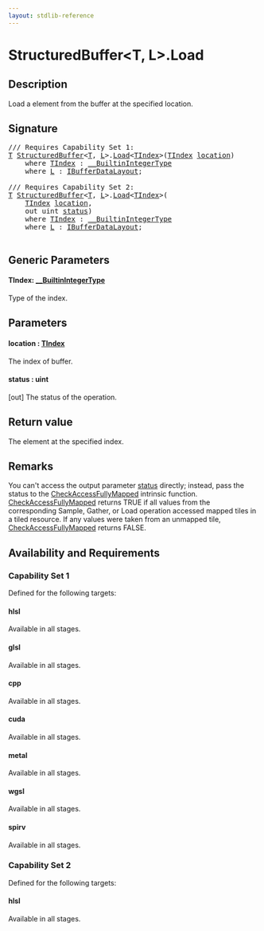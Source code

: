 ```yaml
---
layout: stdlib-reference
---
```


# StructuredBuffer\<T, L\>\.Load

## Description

Load a element from the buffer at the specified location.



## Signature 

<pre>
/// Requires Capability Set 1:
<a href="../types/structuredbuffer-0a/index#typeparam-T" class="code_type">T</a> <a href="../types/structuredbuffer-0a/index" class="code_type">StructuredBuffer</a>&lt;<a href="../types/structuredbuffer-0a/index#typeparam-T" class="code_type">T</a>, <a href="../types/structuredbuffer-0a/index#typeparam-L" class="code_type">L</a>&gt;.<a href="load-0">Load</a>&lt;<a href="load-0#typeparam-TIndex" class="code_type">TIndex</a>&gt;(<a href="load-0#typeparam-TIndex" class="code_type">TIndex</a> <a href="load-0#decl-location" class="code_param">location</a>)
    <span class='code_keyword'>where</span> <a href="load-0#typeparam-TIndex" class="code_type">TIndex</a> : <a href="../interfaces/0_builtinintegertype-029g/index" class="code_type">__BuiltinIntegerType</a>
    <span class='code_keyword'>where</span> <a href="../types/structuredbuffer-0a/index#typeparam-L" class="code_type">L</a> : <a href="../interfaces/ibufferdatalayout-017b/index" class="code_type">IBufferDataLayout</a>;

/// Requires Capability Set 2:
<a href="../types/structuredbuffer-0a/index#typeparam-T" class="code_type">T</a> <a href="../types/structuredbuffer-0a/index" class="code_type">StructuredBuffer</a>&lt;<a href="../types/structuredbuffer-0a/index#typeparam-T" class="code_type">T</a>, <a href="../types/structuredbuffer-0a/index#typeparam-L" class="code_type">L</a>&gt;.<a href="load-0">Load</a>&lt;<a href="load-0#typeparam-TIndex" class="code_type">TIndex</a>&gt;(
    <a href="load-0#typeparam-TIndex" class="code_type">TIndex</a> <a href="load-0#decl-location" class="code_param">location</a>,
    <span class="code_keyword">out</span> <span class="code_keyword">uint</span> <a href="load-0#decl-status" class="code_param">status</a>)
    <span class='code_keyword'>where</span> <a href="load-0#typeparam-TIndex" class="code_type">TIndex</a> : <a href="../interfaces/0_builtinintegertype-029g/index" class="code_type">__BuiltinIntegerType</a>
    <span class='code_keyword'>where</span> <a href="../types/structuredbuffer-0a/index#typeparam-L" class="code_type">L</a> : <a href="../interfaces/ibufferdatalayout-017b/index" class="code_type">IBufferDataLayout</a>;

</pre>

## Generic Parameters

####  <a id="typeparam-TIndex"></a>TIndex: [\_\_BuiltinIntegerType](../interfaces/0_builtinintegertype-029g/index)
Type of the index.


## Parameters

####  <a id="decl-location"></a>location  : [TIndex](load-0#typeparam-TIndex)
The index of buffer.

####  <a id="decl-status"></a>status  : uint
\[out\] The status of the operation.


## Return value
The element at the specified index.


## Remarks

You can't access the output parameter <span class='code'><a href="load-0#decl-status" class="code_param">status</a></span> directly; instead,
pass the status to the <span class='code'><a href="">CheckAccessFullyMapped</a></span> intrinsic function.
<span class='code'><a href="">CheckAccessFullyMapped</a></span> returns TRUE if all values from the corresponding Sample,
Gather, or Load operation accessed mapped tiles in a tiled resource.
If any values were taken from an unmapped tile, <span class='code'><a href="">CheckAccessFullyMapped</a></span> returns FALSE.


## Availability and Requirements

### Capability Set 1

Defined for the following targets:

#### hlsl
Available in all stages.

#### glsl
Available in all stages.

#### cpp
Available in all stages.

#### cuda
Available in all stages.

#### metal
Available in all stages.

#### wgsl
Available in all stages.

#### spirv
Available in all stages.


### Capability Set 2

Defined for the following targets:

#### hlsl
Available in all stages.



